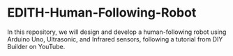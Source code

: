 # EDITH-Human-Following-Robot
In this repository, we will design and develop a human-following robot using Arduino Uno, Ultrasonic, and Infrared sensors, following a tutorial from DIY Builder on YouTube.
